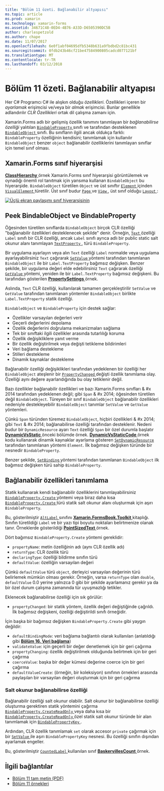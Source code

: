 ```yaml
---
title: "Bölüm 11 özeti. Bağlanabilir altyapısı"
ms.topic: article
ms.prod: xamarin
ms.technology: xamarin-forms
ms.assetid: 34671C48-0ED4-4B76-A33D-D6505390DC5B
author: charlespetzold
ms.author: chape
ms.date: 11/07/2017
ms.openlocfilehash: 6e0f1abf04695dfb5348b631a9fbdbd2c81bc431
ms.sourcegitcommit: 0fdb243b46cf21be47584900805cadcd077121bf
ms.translationtype: MT
ms.contentlocale: tr-TR
ms.lasthandoff: 03/12/2018
---
```

# <a name="summary-of-chapter-11-the-bindable-infrastructure"></a>Bölüm 11 özeti. Bağlanabilir altyapısı

Her C# Programcı C# ile alışkın olduğu *özellikleri*. Özellikleri içeren bir *ayarlamak* erişimcisi ve/veya bir *almak* erişimcisi. Bunlar genellikle adlandırılır *CLR Özellikleri* ortak dil çalışma zamanı için.

Xamarin.Forms adlı bir gelişmiş özellik tanımını tanımlayan bir *bağlanabilirse özelliği* yalıtılan [ `BindableProperty` ](https://developer.xamarin.com/api/type/Xamarin.Forms.BindableProperty/) sınıfı ve tarafından desteklenen [ `BindableObject` ](https://developer.xamarin.com/api/type/Xamarin.Forms.BindableObject/)sınıfı. Bu sınıfların ilgili ancak oldukça farklı: `BindableProperty` özelliğinin kendisini; tanımlamak için kullanılır `BindableObject` benzer `object` bağlanabilir özelliklerini tanımlayan sınıflar için temel sınıf olması.

## <a name="the-xamarinforms-class-hierarchy"></a>Xamarin.Forms sınıf hiyerarşisi

[ **ClassHierarchy** ](https://github.com/xamarin/xamarin-forms-book-samples/tree/master/Chapter11/ClassHierarchy) örnek Xamarin.Forms sınıf hiyerarşisi görüntülemek ve oynadığı önemli rol tanıtmak için yansıma kullanan `BindableObject` bu hiyerarşide. `BindableObject` türetilen `Object` ve üst sınıftır [ `Element` ](https://developer.xamarin.com/api/type/Xamarin.Forms.Element/) içinden [ `VisualElement` ](https://developer.xamarin.com/api/type/Xamarin.Forms.VisualElement/) türetilir. Üst sınıf budur [ `Page` ](https://developer.xamarin.com/api/type/Xamarin.Forms.Page/) ve [ `View` ](https://developer.xamarin.com/api/type/Xamarin.Forms.View/), üst sınıf olduğu [ `Layout` ](https://developer.xamarin.com/api/type/Xamarin.Forms.Layout/):

[![Üçlü ekran paylaşımı sınıf hiyerarşisinin](images/ch11fg01-small.png "sınıf hiyerarşisi paylaşımı")](images/ch11fg01-large.png#lightbox "sınıf hiyerarşisi paylaşımı")

## <a name="a-peek-into-bindableobject-and-bindableproperty"></a>Peek BindableObject ve BindableProperty

Öğesinden türetilen sınıflarda `BindableObject` birçok CLR özelliği "bağlanabilir özellikleri desteklenecek şekilde" denir. Örneğin, [ `Text` ](https://developer.xamarin.com/api/property/Xamarin.Forms.Label.Text/) özelliği `Label` sınıfı bir CLR özelliği, ancak `Label` sınıfı ayrıca adlı bir public static salt okunur alanı tanımlayan [ `TextProperty` ](https://developer.xamarin.com/api/property/Xamarin.Forms.Label.TextProperty/) , türü `BindableProperty`.

Bir uygulama ayarlayın veya alın `Text` özelliği `Label` normalde veya uygulama ayarlayabilirsiniz `Text` çağırarak [ `SetValue` ](https://developer.xamarin.com/api/member/Xamarin.Forms.BindableObject.SetValue/p/Xamarin.Forms.BindableProperty/System.Object/) yöntemi tarafından tanımlanan `BindableObject` ile bir `Label.TextProperty` bağımsız değişken. Benzer şekilde, bir uygulama değeri elde edebilirsiniz `Text` çağırarak özelliği [ `GetValue` ](https://developer.xamarin.com/api/member/Xamarin.Forms.BindableObject.GetValue/p/Xamarin.Forms.BindableProperty/) yöntemi, yeniden ile bir `Label.TextProperty` bağımsız değişkeni. Bu tarafından gösterilen [ **PropertySettings** ](https://github.com/xamarin/xamarin-forms-book-samples/tree/master/Chapter11/PropertySettings) örnek.

Aslında, `Text` CLR özelliği, kullanılarak tamamen gerçekleştirilir `SetValue` ve `GetValue` tarafından tanımlanan yöntemler `BindableObject` birlikte `Label.TextProperty` statik özelliği.

`BindableObject` ve `BindableProperty` için destek sağlar:

- Özellikler varsayılan değerleri verir
- Geçerli değerlerini depolama
- Özellik değerlerini doğrulama mekanizmaları sağlama
- Tek bir sınıftaki ilgili özellikler arasında tutarlılığı koruma
- Özellik değişikliklere yanıt verme
- Bir özellik değiştirilmek veya değişti tetikleme bildirimleri
- Veri bağlama destekleme
- Stilleri destekleme
- Dinamik kaynaklar destekleme

Bağlanabilir özelliği değişiklikleri tarafından yedeklenen bir özelliği her `BindableObject` ateşlenir bir [ `PropertyChanged` ](https://developer.xamarin.com/api/event/Xamarin.Forms.BindableObject.PropertyChanged/) değişti özellik tanımlama olay. Özelliği aynı değere ayarlandığında bu olay tetiklenir değil.

Bazı özellikler bağlanabilir özellikleri ve bazı Xamarin.Forms sınıfları & #x 2014 tarafından yedeklenen değil; gibi `Span` & #x 2014; öğesinden türetilen değil `BindableObject`. Türeyen bir sınıf `BindableObject` bağlanabilir özellikleri nedeniyle destekleyebilir `BindableObject` tanımlar `SetValue` ve `GetValue` yöntemleri.

Çünkü `Span` türünden türemez `BindableObject`, hiçbiri özellikleri & #x 2014; gibi `Text` & #x 2014; bağlanabilirse özelliği tarafından desteklenir. Nedeni budur bir `DynamicResource` ayarı `Text` özelliği `Span` bir özel durumla başlatır [ **DynamicVsStatic** ](https://github.com/xamarin/xamarin-forms-book-samples/tree/master/Chapter10/DynamicVsStatic) önceki bölümde örnek. [ **DynamicVsStaticCode** ](https://github.com/xamarin/xamarin-forms-book-samples/tree/master/Chapter11/DynamicVsStaticCode) örnek kodu kullanarak dinamik kaynaklar ayarlama gösteren [ `SetDynamicResource` ](https://developer.xamarin.com/api/member/Xamarin.Forms.Element.SetDynamicResource/p/Xamarin.Forms.BindableProperty/System.String/) tarafından tanımlanan yöntemi `Element`. İlk bağımsız değişken türünde bir nesnedir `BindableProperty`.

Benzer şekilde, [ `SetBinding` ](https://developer.xamarin.com/api/member/Xamarin.Forms.BindableObject.SetBinding/p/Xamarin.Forms.BindableProperty/Xamarin.Forms.BindingBase/) yöntemi tarafından tanımlanan `BindableObject` ilk bağımsız değişken türü sahip `BindableProperty`.

## <a name="defining-bindable-properties"></a>Bağlanabilir özellikleri tanımlama

Statik kullanarak kendi bağlanabilir özelliklerini tanımlayabilirsiniz [ `BindableProperty.Create` ](https://developer.xamarin.com/api/member/Xamarin.Forms.BindableProperty.Create/p/System.String/System.Type/System.Type/System.Object/Xamarin.Forms.BindingMode/Xamarin.Forms.BindableProperty+ValidateValueDelegate/Xamarin.Forms.BindableProperty+BindingPropertyChangedDelegate/Xamarin.Forms.BindableProperty+BindingPropertyChangingDelegate/Xamarin.Forms.BindableProperty+CoerceValueDelegate/Xamarin.Forms.BindableProperty+CreateDefaultValueDelegate/) yöntemi veya biraz daha kısa [ `BindableProperty.Create` ](https://developer.xamarin.com/api/member/Xamarin.Forms.BindableProperty.Create/p/System.String/System.Type/System.Type/System.Object/Xamarin.Forms.BindingMode/Xamarin.Forms.BindableProperty+ValidateValueDelegate/Xamarin.Forms.BindableProperty+BindingPropertyChangedDelegate/Xamarin.Forms.BindableProperty+BindingPropertyChangingDelegate/Xamarin.Forms.BindableProperty+CoerceValueDelegate/) türü statik salt okunur alanı oluşturmak için aşırı `BindableProperty`.

Bu, gösterilmiştir [ `AltLabel` ](https://github.com/xamarin/xamarin-forms-book-samples/blob/master/Libraries/Xamarin.FormsBook.Toolkit/Xamarin.FormsBook.Toolkit/AltLabel.cs) sınıfını [ **Xamarin.FormsBook.Toolkit** ](https://github.com/xamarin/xamarin-forms-book-samples/tree/master/Libraries/Xamarin.FormsBook.Toolkit) kitaplığı. Sınıfın türetildiği `Label` ve bir yazı tipi boyutu noktaları belirtmenize olanak tanır. Örneklerde gösterildiği [ **PointSizedText** ](https://github.com/xamarin/xamarin-forms-book-samples/tree/master/Chapter11/PointSizedText) örnek.

Dört bağımsız `BindableProperty.Create` yöntemi gereklidir:

- `propertyName`: metin özelliğinin adı (aynı CLR özellik adı)
- `returnType`: CLR özellik türü
- `declaringType`: özelliği bildirme sınıfın türü
- `defaultValue`: özelliğin varsayılan değeri

Çünkü `defaultValue` türü `object`, derleyici varsayılan değerinin türü belirlemek mümkün olması gerekir. Örneğin, varsa `returnType` olan `double`, `defaultValue` 0.0 yerine yalnızca 0 gibi bir şekilde ayarlamanız gerekir ya da bir özel durum çalışma zamanında tür uyuşmazlığı tetikler.

Eklenecek bağlanabilirse özelliği için sık görülür:

- `propertyChanged`: bir statik yöntem, özellik değeri değiştiğinde çağrıldı. İlk bağımsız değişkeni, özelliği değiştirildi sınıfı örneğidir.

İçin başka bir bağımsız değişken `BindableProperty.Create` gibi yaygın değildir:

- `defaultBindingMode`: veri bağlama bağlantılı olarak kullanılan (anlatıldığı gibi [ **Bölüm 16. Veri bağlama**](chapter16.md))
- `validateValue`: için geçerli bir değer denetlemek için bir geri çağırma
- `propertyChanging`: özellik değiştirilmek olduğunda belirtmek için bir geri çağırma
- `coerceValue`: başka bir değer kümesi değerine coerce için bir geri çağırma
- `defaultValueCreate`: (örneğin, bir koleksiyon) sınıfının örnekleri arasında paylaşılan bir varsayılan değeri oluşturmak için bir geri çağırma

### <a name="the-read-only-bindable-property"></a>Salt okunur bağlanabilirse özelliği

Bağlanabilir özelliği salt okunur olabilir. Salt okunur bir bağlanabilirse özelliği oluşturma gerektiren statik yöntemini çağırma [ `BindableProperty.CreateReadOnly` ](https://developer.xamarin.com/api/member/Xamarin.Forms.BindableProperty.CreateReadOnly/p/System.String/System.Type/System.Type/System.Object/Xamarin.Forms.BindingMode/Xamarin.Forms.BindableProperty+ValidateValueDelegate/Xamarin.Forms.BindableProperty+BindingPropertyChangedDelegate/Xamarin.Forms.BindableProperty+BindingPropertyChangingDelegate/Xamarin.Forms.BindableProperty+CoerceValueDelegate/Xamarin.Forms.BindableProperty+CreateDefaultValueDelegate/) veya daha kısa bir [ `BindableProperty.CreateReadOnly` ](https://developer.xamarin.com/api/member/Xamarin.Forms.BindableProperty.CreateReadOnly/p/System.String/System.Type/System.Type/System.Object/Xamarin.Forms.BindingMode/Xamarin.Forms.BindableProperty+ValidateValueDelegate/Xamarin.Forms.BindableProperty+BindingPropertyChangedDelegate/Xamarin.Forms.BindableProperty+BindingPropertyChangingDelegate/Xamarin.Forms.BindableProperty+CoerceValueDelegate/) özel statik salt okunur türünde bir alan tanımlamak için [ `BindablePropertyKey` ](https://developer.xamarin.com/api/type/Xamarin.Forms.BindablePropertyKey/).

Ardından, CLR özellik tanımlamak `set` olarak accesor `private` çağırmak için bir [ `SetValue` ](https://developer.xamarin.com/api/member/Xamarin.Forms.BindableObject.SetValue/p/Xamarin.Forms.BindablePropertyKey/System.Object/) ile aşırı `BindablePropertyKey` nesnesi. Bu özelliği sınıfın dışından ayarlamak engeller.

Bu, gösterilmiştir [ `CountedLabel` ](https://github.com/xamarin/xamarin-forms-book-samples/blob/master/Libraries/Xamarin.FormsBook.Toolkit/Xamarin.FormsBook.Toolkit/CountedLabel.cs) kullanılan sınıf [ **BaskervillesCount** ](https://github.com/xamarin/xamarin-forms-book-samples/tree/master/Chapter11/BaskervillesCount) örnek.



## <a name="related-links"></a>İlgili bağlantılar

- [Bölüm 11 tam metin (PDF)](https://download.xamarin.com/developer/xamarin-forms-book/XamarinFormsBook-Ch11-Apr2016.pdf)
- [Bölüm 11 örnekleri](https://github.com/xamarin/xamarin-forms-book-samples/tree/master/Chapter11)

